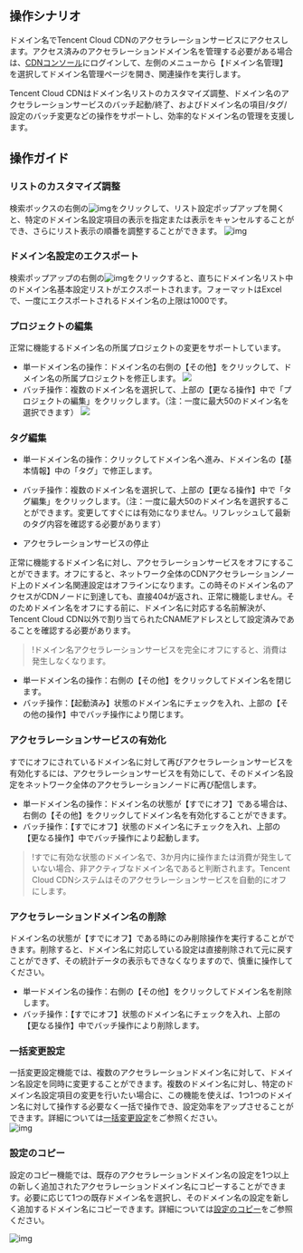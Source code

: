 ## 操作シナリオ

ドメイン名でTencent Cloud CDNのアクセラレーションサービスにアクセスします。アクセス済みのアクセラレーションドメイン名を管理する必要がある場合は、[CDNコンソール](https://console.cloud.tencent.com/cdn)にログインして、左側のメニューから【ドメイン名管理】を選択してドメイン名管理ページを開き、関連操作を実行します。

Tencent Cloud CDNはドメイン名リストのカスタマイズ調整、ドメイン名のアクセラレーションサービスのバッチ起動/終了、およびドメイン名の項目/タグ/設定のバッチ変更などの操作をサポートし、効率的なドメイン名の管理を支援します。

## 操作ガイド

### リストのカスタマイズ調整

検索ボックスの右側の![img](https://main.qcloudimg.com/raw/c8528c5a51cbea35ecb7e0414b51267e.png)をクリックして、リスト設定ポップアップを開くと、特定のドメイン名設定項目の表示を指定または表示をキャンセルすることができ、さらにリスト表示の順番を調整することができます。
![img](https://main.qcloudimg.com/raw/790ae4b6c47b8b5ccd72e517701d34db.png)



### ドメイン名設定のエクスポート

検索ポップアップの右側の![img](https://main.qcloudimg.com/raw/16b5654ecd298d7cadc63b243413a31d.png)をクリックすると、直ちにドメイン名リスト中のドメイン名基本設定リストがエクスポートされます。フォーマットはExcelで、一度にエクスポートされるドメイン名の上限は1000です。



### プロジェクトの編集

正常に機能するドメイン名の所属プロジェクトの変更をサポートしています。

- 単一ドメイン名の操作：ドメイン名の右側の【その他】をクリックして、ドメイン名の所属プロジェクトを修正します。
![](https://main.qcloudimg.com/raw/d89f96a923701b82cbd4f3ae28867fba.png)
- バッチ操作：複数のドメイン名を選択して、上部の【更なる操作】中で「プロジェクトの編集」をクリックします。（注：一度に最大50のドメイン名を選択できます）
![](https://main.qcloudimg.com/raw/6c5056953000373df04dd272183fca78.png)



### タグ編集

- 単一ドメイン名の操作：クリックしてドメイン名へ進み、ドメイン名の【基本情報】中の「タグ」で修正します。
- バッチ操作：複数のドメイン名を選択して、上部の【更なる操作】中で「タグ編集」をクリックします。（注：一度に最大50のドメイン名を選択することができます。変更してすぐには有効になりません。リフレッシュして最新のタグ内容を確認する必要があります）	



- アクセラレーションサービスの停止

正常に機能するドメイン名に対し、アクセラレーションサービスをオフにすることができます。オフにすると、ネットワーク全体のCDNアクセラレーションノード上のドメイン名関連設定はオフラインになります。この時そのドメイン名のアクセスがCDNノードに到達しても、直接404が返され、正常に機能しません。そのためドメイン名をオフにする前に、ドメイン名に対応する名前解決が、Tencent Cloud CDN以外で割り当てられたCNAMEアドレスとして設定済みであることを確認する必要があります。

> !ドメイン名アクセラレーションサービスを完全にオフにすると、消費は発生しなくなります。

- 単一ドメイン名の操作：右側の【その他】をクリックしてドメイン名を閉じます。
- バッチ操作：【起動済み】状態のドメイン名にチェックを入れ、上部の【その他の操作】中でバッチ操作により閉じます。



### アクセラレーションサービスの有効化

すでにオフにされているドメイン名に対して再びアクセラレーションサービスを有効化するには、アクセラレーションサービスを有効にして、そのドメイン名設定をネットワーク全体のアクセラレーションノードに再び配信します。

- 単一ドメイン名の操作：ドメイン名の状態が【すでにオフ】である場合は、右側の【その他】をクリックしてドメイン名を有効化することができます。
- バッチ操作：【すでにオフ】状態のドメイン名にチェックを入れ、上部の【更なる操作】中でバッチ操作により起動します。

> !すでに有効な状態のドメイン名で、3か月内に操作または消費が発生していない場合、非アクティブなドメイン名であると判断されます。Tencent Cloud CDNシステムはそのアクセラレーションサービスを自動的にオフにします。



### アクセラレーションドメイン名の削除

ドメイン名の状態が【すでにオフ】である時にのみ削除操作を実行することができます。削除すると、ドメイン名に対応している設定は直接削除されて元に戻すことができず、その統計データの表示もできなくなりますので、慎重に操作してください。

- 単一ドメイン名の操作：右側の【その他】をクリックしてドメイン名を削除します。
- バッチ操作：【すでにオフ】状態のドメイン名にチェックを入れ、上部の【更なる操作】中でバッチ操作により削除します。



### 一括変更設定	

一括変更設定機能では、複数のアクセラレーションドメイン名に対して、ドメイン名設定を同時に変更することができます。複数のドメイン名に対し、特定のドメイン名設定項目の変更を行いたい場合に、この機能を使えば、1つ1つのドメイン名に対して操作する必要なく一括で操作でき、設定効率をアップさせることができます。詳細については[一括変更設定](https://intl.cloud.tencent.com/document/product/228/39911)をご参照ください。	
![img](https://main.qcloudimg.com/raw/351f7e271ea154f93254f0b04ff956a7.png)	



### 設定のコピー

設定のコピー機能では、既存のアクセラレーションドメイン名の設定を1つ以上の新しく追加されたアクセラレーションドメイン名にコピーすることができます。必要に応じて1つの既存ドメイン名を選択し、そのドメイン名の設定を新しく追加するドメイン名にコピーできます。詳細については[設定のコピー](https://intl.cloud.tencent.com/document/product/228/38936)をご参照ください。

![img](https://main.qcloudimg.com/raw/35dc5ed70d37ccba508f1ce8f49794e7.png)






